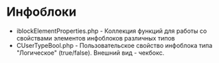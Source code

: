 <h1>Инфоблоки</h1>

<ul>
  <li>iblockElementProperties.php - Коллекция функций для работы со свойствами элементов инфоблоков различных типов</li>
  <li>CUserTypeBool.php - Пользовательское свойство инфоблока типа "Логическое" (true/false). Внешний вид - чекбокс.</li>
</ul>